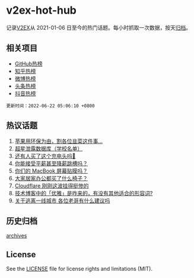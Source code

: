 # v2ex-hot-hub

 记录[V2EX](https://www.v2ex.com/)从 2021-01-06 日至今的热门话题。每小时抓取一次数据，按天[归档](archives)。
 
 ## 相关项目

- [GitHub热榜](https://github.com/snaildev/github-hot-hub)
- [知乎热榜](https://github.com/snaildev/zhihu-hot-hub)
- [微博热榜](https://github.com/snaildev/weibo-hot-hub)
- [头条热榜](https://github.com/snaildev/toutiao-hot-hub)
- [抖音热榜](https://github.com/snaildev/douyin-hot-hub)


 `更新时间：2022-06-22 05:06:10 +0800`

## 热议话题

1. [苹果用环保为由，割各位韭菜这件事…](https://www.v2ex.com/t/861044)
1. [超星泄露数据库（学校名单）](https://www.v2ex.com/t/861101)
1. [还有人买了这个充电头吗🐶](https://www.v2ex.com/t/861035)
1. [你能接受平薪甚至降薪跳槽吗？](https://www.v2ex.com/t/861063)
1. [你们的 MacBook 屏幕贴膜吗？](https://www.v2ex.com/t/861095)
1. [大家居家办公都买了什么椅子？](https://www.v2ex.com/t/861041)
1. [Cloudflare 刚刚这波挂得挺惨的](https://www.v2ex.com/t/861133)
1. [技术博客中的「优雅」是咋来的，有没有其他适合的形容词?](https://www.v2ex.com/t/861048)
1. [关于逃离一线城市 各位老哥有什么建议吗](https://www.v2ex.com/t/861042)

## 历史归档

[archives](archives)

## License

See the [LICENSE](LICENSE) file for license rights and limitations (MIT).
